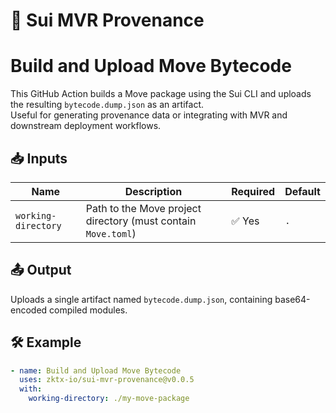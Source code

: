 # 🚀 Sui MVR Provenance

# Build and Upload Move Bytecode

This GitHub Action builds a Move package using the Sui CLI and uploads the resulting `bytecode.dump.json` as an artifact.  
Useful for generating provenance data or integrating with MVR and downstream deployment workflows.

## 📥 Inputs

| Name                | Description                                                   | Required | Default |
| ------------------- | ------------------------------------------------------------- | -------- | ------- |
| `working-directory` | Path to the Move project directory (must contain `Move.toml`) | ✅ Yes   | `.`     |

## 📤 Output

Uploads a single artifact named `bytecode.dump.json`, containing base64-encoded compiled modules.

## 🛠 Example

```yaml
- name: Build and Upload Move Bytecode
  uses: zktx-io/sui-mvr-provenance@v0.0.5
  with:
    working-directory: ./my-move-package
```
